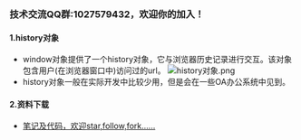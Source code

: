 ### 技术交流QQ群:1027579432，欢迎你的加入！

#### 1.history对象
- window对象提供了一个history对象，它与浏览器历史记录进行交互。该对象包含用户(在浏览器窗口中)访问过的url。
![history对象.png](https://upload-images.jianshu.io/upload_images/13407176-05dc0e3cbd9864ea.png?imageMogr2/auto-orient/strip%7CimageView2/2/w/1240)
- history对象一般在实际开发中比较少用，但是会在一些OA办公系统中见到。 

#### 2.资料下载
- [笔记及代码，欢迎star,follow,fork......](https://github.com/cdlwhm1217096231/HTML_CSS_JavaScript/tree/master/JavaScript)